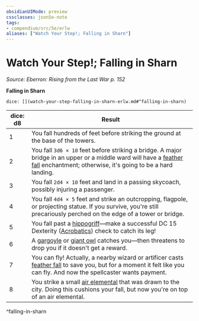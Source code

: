 ```yaml
---
obsidianUIMode: preview
cssclasses: json5e-note
tags:
- compendium/src/5e/erlw
aliases: ["Watch Your Step!; Falling in Sharn"]
---
```

# Watch Your Step!; Falling in Sharn
*Source: Eberron: Rising from the Last War p. 152* 

**Falling in Sharn**

`dice: [](watch-your-step-falling-in-sharn-erlw.md#^falling-in-sharn)`

| dice: d8 | Result |
|----------|--------|
| 1 | You fall hundreds of feet before striking the ground at the base of the towers. |
| 2 | You fall `3d6 × 10` feet before striking a bridge. A major bridge in an upper or a middle ward will have a [feather fall](Mechanics/spells/feather-fall.md) enchantment; otherwise, it's going to be a hard landing. |
| 3 | You fall `2d4 × 10` feet and land in a passing skycoach, possibly injuring a passenger. |
| 4 | You fall `4d4 × 5` feet and strike an outcropping, flagpole, or projecting statue. If you survive, you're still precariously perched on the edge of a tower or bridge. |
| 5 | You fall past a [hippogriff](Mechanics/bestiary/monstrosity/hippogriff.md)—make a successful DC 15 Dexterity ([Acrobatics](Mechanics/Rules/skills.md#Acrobatics)) check to catch its leg! |
| 6 | A [gargoyle](Mechanics/bestiary/elemental/gargoyle.md) or [giant owl](Mechanics/bestiary/beast/giant-owl.md) catches you—then threatens to drop you if it doesn't get a reward. |
| 7 | You can fly! Actually, a nearby wizard or artificer casts [feather fall](Mechanics/spells/feather-fall.md) to save you, but for a moment it felt like you can fly. And now the spellcaster wants payment. |
| 8 | You strike a small [air elemental](Mechanics/bestiary/elemental/air-elemental.md) that was drawn to the city. Doing this cushions your fall, but now you're on top of an air elemental. |
^falling-in-sharn